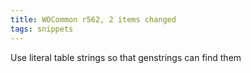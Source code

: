 ```yaml
---
title: WOCommon r562, 2 items changed
tags: snippets
---
```


Use literal table strings so that genstrings can find them
